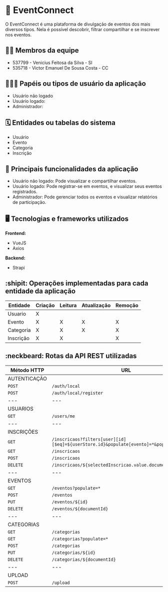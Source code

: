 # :checkered_flag: EventConnect

O EventConnect é uma plataforma de divulgação de eventos dos mais diversos tipos. Nela é possível descobrir, filtrar compartilhar e se inscrever nos eventos.

## :technologist: Membros da equipe

* 537799 - Venicius Feitosa da Silva - SI
* 535718 - Victor Emanuel De Sousa Costa - CC

## :people_holding_hands: Papéis ou tipos de usuário da aplicação

* Usuário não logado
* Usuário logado:
* Administrador:

## :spiral_calendar: Entidades ou tabelas do sistema

* Usuário
* Evento
* Categoria
* Inscrição

## :triangular_flag_on_post:	 Principais funcionalidades da aplicação

* Usuário não logado: Pode visualizar e compartilhar eventos.
* Usuário logado: Pode registrar-se em eventos, e visualizar seus eventos registrados.
* Administrador: Pode gerenciar todos os eventos e visualizar relatórios de participação.

## :desktop_computer: Tecnologias e frameworks utilizados

**Frontend:**

* VueJS
* Axios

**Backend:**

* Strapi


## :shipit: Operações implementadas para cada entidade da aplicação


| Entidade| Criação | Leitura | Atualização | Remoção |
| --- | --- | --- | --- | --- |
| Usuario | X |    |  |  |
| Evento | X |  X  |  X | X |
| Categoria | X |  X  | X | X |
| Inscrição | X |  X  |  | X |

## :neckbeard: Rotas da API REST utilizadas


| Método HTTP | URL |
| --- | --- |
| AUTENTICAÇÃO | |  |
| `POST` | `/auth/local` |
| `POST` | `/auth/local/register` |
| --- | --- |
| USUARIOS | |  |
| `GET` | `/users/me` |
| --- | --- |
| INSCRIÇÕES | |  |
| `GET` | `/inscricaos?filters[user][id][$eq]=${userStore.id}&populate[evento]=*&populate[user]=*'` |
| `GET` | ``/inscricaos`` |
| `POST` | `/inscricaos` |
| `DELETE` | `/inscricaos/${selectedInscricao.value.documentId}` |
| --- | --- |
| EVENTOS | |  |
| `GET` | `/eventos?populate=*` |
| `POST` | `/eventos` |
| `PUT` | `/eventos/${id}` |
| `DELETE` | `/eventos/${documentId}` |
| --- | --- |
| CATEGORIAS | |  |
| `GET` | `/categorias` |
| `GET` | `/categorias?populate=*` |
| `POST` | `/categorias` |
| `PUT` | `/categorias/${id}` |
| `DELETE` | `/categorias/${documentId}` |
| --- | --- |
| UPLOAD |   |
| `POST` | `/upload` |

